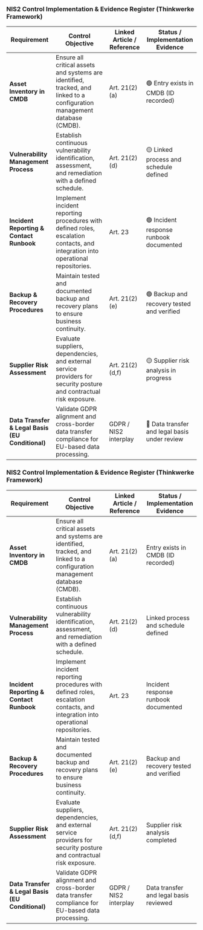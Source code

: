 ### **NIS2 Control Implementation & Evidence Register (Thinkwerke Framework)**

| **Requirement** | **Control Objective** | **Linked Article / Reference** | **Status / Implementation Evidence** |
|-----------------|-----------------------|--------------------------------|--------------------------------------|
| **Asset Inventory in CMDB** | Ensure all critical assets and systems are identified, tracked, and linked to a configuration management database (CMDB). | Art. 21(2)(a) | 🟢 Entry exists in CMDB (ID recorded) |
| **Vulnerability Management Process** | Establish continuous vulnerability identification, assessment, and remediation with a defined schedule. | Art. 21(2)(d) | 🟡 Linked process and schedule defined |
| **Incident Reporting & Contact Runbook** | Implement incident reporting procedures with defined roles, escalation contacts, and integration into operational repositories. | Art. 23 | 🟢 Incident response runbook documented |
| **Backup & Recovery Procedures** | Maintain tested and documented backup and recovery plans to ensure business continuity. | Art. 21(2)(e) | 🟢 Backup and recovery tested and verified |
| **Supplier Risk Assessment** | Evaluate suppliers, dependencies, and external service providers for security posture and contractual risk exposure. | Art. 21(2)(d,f) | 🟡 Supplier risk analysis in progress |
| **Data Transfer & Legal Basis (EU Conditional)** | Validate GDPR alignment and cross-border data transfer compliance for EU-based data processing. | GDPR / NIS2 interplay | 🔴 Data transfer and legal basis under review |


### **NIS2 Control Implementation & Evidence Register (Thinkwerke Framework)**

| **Requirement** | **Control Objective** | **Linked Article / Reference** | **Status / Implementation Evidence** |
|-----------------|-----------------------|--------------------------------|--------------------------------------|
| **Asset Inventory in CMDB** | Ensure all critical assets and systems are identified, tracked, and linked to a configuration management database (CMDB). | Art. 21(2)(a) | Entry exists in CMDB (ID recorded) |
| **Vulnerability Management Process** | Establish continuous vulnerability identification, assessment, and remediation with a defined schedule. | Art. 21(2)(d) | Linked process and schedule defined |
| **Incident Reporting & Contact Runbook** | Implement incident reporting procedures with defined roles, escalation contacts, and integration into operational repositories. | Art. 23 | Incident response runbook documented |
| **Backup & Recovery Procedures** | Maintain tested and documented backup and recovery plans to ensure business continuity. | Art. 21(2)(e) | Backup and recovery tested and verified |
| **Supplier Risk Assessment** | Evaluate suppliers, dependencies, and external service providers for security posture and contractual risk exposure. | Art. 21(2)(d,f) | Supplier risk analysis completed |
| **Data Transfer & Legal Basis (EU Conditional)** | Validate GDPR alignment and cross-border data transfer compliance for EU-based data processing. | GDPR / NIS2 interplay | Data transfer and legal basis reviewed |
